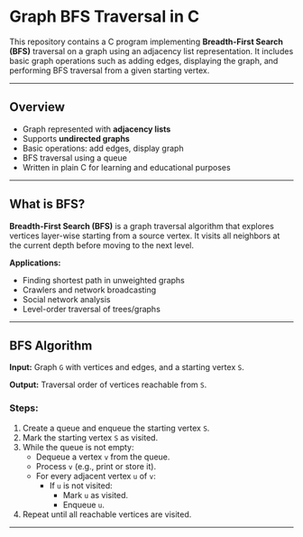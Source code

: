 # Graph BFS Traversal in C

This repository contains a C program implementing **Breadth-First Search (BFS)** traversal on a graph using an adjacency list representation. It includes basic graph operations such as adding edges, displaying the graph, and performing BFS traversal from a given starting vertex.

---

## Overview

- Graph represented with **adjacency lists**
- Supports **undirected graphs**
- Basic operations: add edges, display graph
- BFS traversal using a queue
- Written in plain C for learning and educational purposes

---

## What is BFS?

**Breadth-First Search (BFS)** is a graph traversal algorithm that explores vertices layer-wise starting from a source vertex. It visits all neighbors at the current depth before moving to the next level.

**Applications:**
- Finding shortest path in unweighted graphs
- Crawlers and network broadcasting
- Social network analysis
- Level-order traversal of trees/graphs

---

## BFS Algorithm

**Input:** Graph `G` with vertices and edges, and a starting vertex `S`.

**Output:** Traversal order of vertices reachable from `S`.

### Steps:

1. Create a queue and enqueue the starting vertex `S`.
2. Mark the starting vertex `S` as visited.
3. While the queue is not empty:
   - Dequeue a vertex `v` from the queue.
   - Process `v` (e.g., print or store it).
   - For every adjacent vertex `u` of `v`:
     - If `u` is not visited:
       - Mark `u` as visited.
       - Enqueue `u`.
4. Repeat until all reachable vertices are visited.

---

